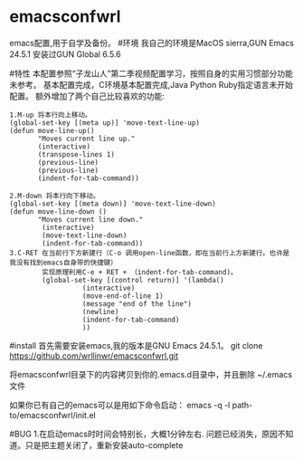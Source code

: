 # emacsconfwrl
emacs配置,用于自学及备份。
#环境
我自己的环境是MacOS sierra,GUN Emacs 24.5.1
安装过GUN Global 6.5.6

#特性
本配置参照“子龙山人”第二季视频配置学习，按照自身的实用习惯部分功能未参考。
基本配置完成，C环境基本配置完成,Java Python Ruby指定语言未开始配置。
额外增加了两个自己比较喜欢的功能:

    1.M-up 将本行向上移动。
    (global-set-key [(meta up)] 'move-text-line-up)
	(defun move-line-up()
		   "Moves current line up."
  		   (interactive)
  		   (transpose-lines 1)
		   (previous-line)
		   (previous-line)
		   (indent-for-tab-command))
    
    2.M-down 将本行向下移动。
    (global-set-key [(meta down)] 'move-text-line-down)
    (defun move-line-down ()
		   "Moves current line down."
 		    (interactive)
  			(move-text-line-down)
  			(indent-for-tab-command))
    3.C-RET 在当前行下方新建行（C-o 调用open-line函数，即在当前行上方新建行。也许是我没有找到emacs自身带的快捷键）
            实现原理利用C-e + RET + （indent-for-tab-command)。
			(global-set-key [(control return)] '(lambda()
				      (interactive)
				      (move-end-of-line 1)
				      (message "end of the line")
				      (newline)
					  (indent-for-tab-command)
					  ))
    
#install
首先需要安装emacs,我的版本是GNU Emacs 24.5.1。
git clone https://github.com/wrllinwr/emacsconfwrl.git

将emacsconfwrl目录下的内容拷贝到你的.emacs.d目录中，并且删除
	~/.emacs文件

如果你已有自己的emacs可以是用如下命令启动：
emacs -q -l path-to/emacsconfwrl/init.el

#BUG
1.在启动emacs时时间会特别长，大概1分钟左右.
	问题已经消失，原因不知道。只是把主题关闭了，重新安装auto-complete